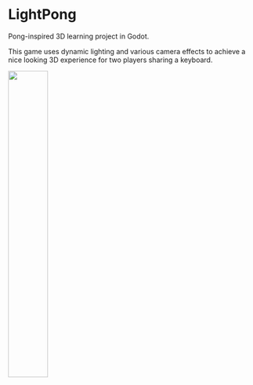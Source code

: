 # LightPong
Pong-inspired 3D learning project in Godot.

This game uses dynamic lighting and various camera effects to achieve a nice looking 3D experience for two players sharing a keyboard.

<img src="metadata/screenshot.gif" width="40%" />